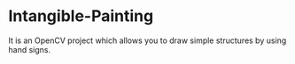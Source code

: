 # Intangible-Painting
It is an OpenCV project which allows you to draw simple structures by using hand signs.
